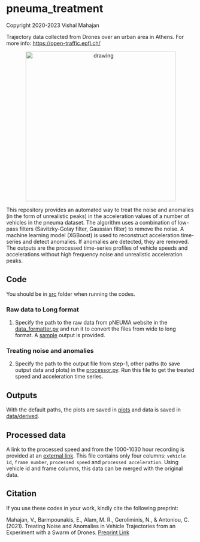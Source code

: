 # pneuma_treatment

Copyright 2020-2023 Vishal Mahajan

Trajectory data collected from Drones over an urban area in Athens. For more info: https://open-traffic.epfl.ch/

<p align="center">
<img src="media/pneuma_overview.gif" alt="drawing" width="400" align="center"/>
</p>

This repository provides an automated way to treat the noise and anomalies (in the form of unrealistic peaks) in the acceleration values of a number of vehicles in the pneuma dataset. The algorithm uses a combination of low-pass filters (Savitzky-Golay filter, Gaussian filter) to remove the noise. A machine learning model (XGBoost) is used to reconstruct acceleration time-series and detect anomalies. If anomalies are detected, they are removed. The outputs are the processed time-series profiles of vehicle speeds and accelerations without high frequency noise and unrealistic acceleration peaks.

## Code 
You should be in [src](src/) folder when running the codes.
### Raw data to Long format
1. Specify the path to the raw data from pNEUMA website in the [data_formatter.py](src/data_formatter.py) and run it to convert the files from wide to long format. A [sample](data/sample_data.csv) output is provided.
### Treating noise and anomalies
2. Specify the path to the output file from step-1, other paths (to save output data and plots) in the [processor.py](src/processor.py). Run this file to get the treated speed and acceleration time series.

## Outputs
With the default paths, the plots are saved in [plots](plots/) and data is saved in [data/derived](data/derived).

## Processed data
A link to the processed speed and  from the 1000-1030 hour recording is provided at an [external link](https://syncandshare.lrz.de/getlink/fiMB116QjrdPsvjZhVjWPC/). This file contains only four columns: ```vehicle id```, ```frame number```, ```processed speed``` and ```processed acceleration```. Using vehicle id and frame columns, this data can be merged with the original data.

## Citation
If you use these codes in your work, kindly cite the following preprint:

Mahajan, V., Barmpounakis, E., Alam, M. R., Geroliminis, N., & Antoniou, C. (2021). Treating Noise and Anomalies in Vehicle Trajectories from an Experiment with a Swarm of Drones. [Preprint Link](https://mediatum.ub.tum.de/doc/1694634/document.pdf)
